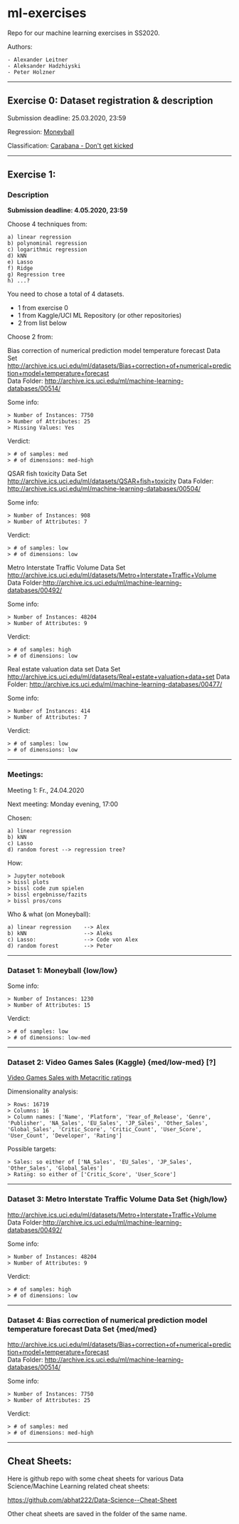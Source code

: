 # ml-exercises
Repo for our machine learning exercises in SS2020.

Authors:

    - Alexander Leitner
    - Aleksander Hadzhiyski
    - Peter Holzner

---

## Exercise 0: Dataset registration & description

Submission deadline: 25.03.2020, 23:59

Regression: [Moneyball](https://www.openml.org/d/41021)

Classification: [Carabana - Don't get kicked](https://www.openml.org/d/41162)

---

## Exercise 1:

### Description

**Submission deadline: 4.05.2020, 23:59**

Choose 4 techniques from:

    a) linear regression
    b) polynominal regression
    c) logarithmic regression
    d) kNN
    e) Lasso
    f) Ridge
    g) Regression tree
    h) ...?

You need to chose a total of 4 datasets.
- 1 from exercise 0
- 1 from Kaggle/UCI ML Repository (or other repositories)
- 2 from list below

Choose 2 from: 

Bias correction of numerical prediction model temperature forecast Data Set
http://archive.ics.uci.edu/ml/datasets/Bias+correction+of+numerical+prediction+model+temperature+forecast   
Data Folder: http://archive.ics.uci.edu/ml/machine-learning-databases/00514/

Some info:

    > Number of Instances: 7750
    > Number of Attributes: 25
    > Missing Values: Yes

Verdict: 

    > # of samples: med
    > # of dimensions: med-high

QSAR fish toxicity Data Set
http://archive.ics.uci.edu/ml/datasets/QSAR+fish+toxicity
Data Folder: http://archive.ics.uci.edu/ml/machine-learning-databases/00504/

Some info:

    > Number of Instances: 908
    > Number of Attributes: 7

Verdict: 

    > # of samples: low
    > # of dimensions: low

Metro Interstate Traffic Volume Data Set
http://archive.ics.uci.edu/ml/datasets/Metro+Interstate+Traffic+Volume
Data Folder:http://archive.ics.uci.edu/ml/machine-learning-databases/00492/

Some info:

    > Number of Instances: 48204
    > Number of Attributes: 9

Verdict: 

    > # of samples: high
    > # of dimensions: low

Real estate valuation data set Data Set
http://archive.ics.uci.edu/ml/datasets/Real+estate+valuation+data+set
Data Folder: http://archive.ics.uci.edu/ml/machine-learning-databases/00477/

Some info:

    > Number of Instances: 414
    > Number of Attributes: 7

Verdict: 

    > # of samples: low
    > # of dimensions: low

---

### Meetings:

Meeting 1: Fr., 24.04.2020

Next meeting: Monday evening, 17:00

Chosen:

    a) linear regression
    b) kNN
    c) Lasso
    d) random forest --> regression tree?

How:

    > Jupyter notebook
    > bissl plots
    > bissl code zum spielen
    > bissl ergebnisse/fazits
    > bissl pros/cons

Who & what (on Moneyball):

    a) linear regression    --> Alex
    b) kNN                  --> Aleks
    c) Lasso:               --> Code von Alex
    d) random forest        --> Peter

---

### Dataset 1: Moneyball {low/low}

Some info:

    > Number of Instances: 1230
    > Number of Attributes: 15

Verdict: 

    > # of samples: low
    > # of dimensions: low-med

---

### Dataset 2: Video Games Sales (Kaggle) {med/low-med} [?]

[Video Games Sales with Metacritic ratings](https://www.kaggle.com/rush4ratio/video-game-sales-with-ratings)

Dimensionality analysis:

    > Rows: 16719
    > Columns: 16
    > Column names: ['Name', 'Platform', 'Year_of_Release', 'Genre', 'Publisher', 'NA_Sales', 'EU_Sales', 'JP_Sales', 'Other_Sales', 'Global_Sales', 'Critic_Score', 'Critic_Count', 'User_Score', 'User_Count', 'Developer', 'Rating']

Possible targets:

    > Sales: so either of ['NA_Sales', 'EU_Sales', 'JP_Sales', 'Other_Sales', 'Global_Sales']
    > Rating: so either of ['Critic_Score', 'User_Score']

---

### Dataset 3: Metro Interstate Traffic Volume Data Set {high/low}

http://archive.ics.uci.edu/ml/datasets/Metro+Interstate+Traffic+Volume
Data Folder:http://archive.ics.uci.edu/ml/machine-learning-databases/00492/

Some info:

    > Number of Instances: 48204
    > Number of Attributes: 9

Verdict: 

    > # of samples: high
    > # of dimensions: low

<!-- ### Dataset 3.b: Real estate valuation data set Data Set
http://archive.ics.uci.edu/ml/datasets/Real+estate+valuation+data+set
Data Folder: http://archive.ics.uci.edu/ml/machine-learning-databases/00477/

Some info:

    > Number of Instances: 414
    > Number of Attributes: 7

Verdict: 

    > # of samples: low
    > # of dimensions: low -->

---

### Dataset 4: Bias correction of numerical prediction model temperature forecast Data Set {med/med}
http://archive.ics.uci.edu/ml/datasets/Bias+correction+of+numerical+prediction+model+temperature+forecast   
Data Folder: http://archive.ics.uci.edu/ml/machine-learning-databases/00514/

Some info:

    > Number of Instances: 7750
    > Number of Attributes: 25

Verdict: 

    > # of samples: med
    > # of dimensions: med-high

---

## Cheat Sheets:

Here is github repo with some cheat sheets for various Data Science/Machine Learning related cheat sheets:

https://github.com/abhat222/Data-Science--Cheat-Sheet

Other cheat sheets are saved in the folder of the same name.
